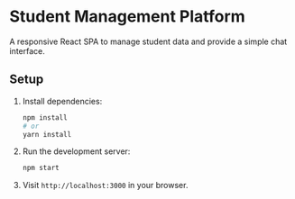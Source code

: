 # Student Management Platform

A responsive React SPA to manage student data and provide a simple chat interface.

## Setup

1. Install dependencies:
   ```bash
   npm install
   # or
   yarn install
   ```
2. Run the development server:
   ```bash
   npm start
   ```
3. Visit `http://localhost:3000` in your browser.
